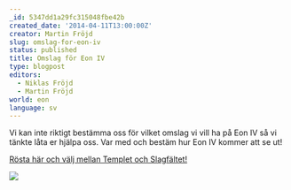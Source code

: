 ```yaml
---
_id: 5347dd1a29fc315048fbe42b
created_date: '2014-04-11T13:00:00Z'
creator: Martin Fröjd
slug: omslag-for-eon-iv
status: published
title: Omslag för Eon IV
type: blogpost
editors:
  - Niklas Fröjd
  - Martin Fröjd
world: eon
language: sv
---
```

Vi kan inte riktigt bestämma oss för vilket omslag vi vill ha på Eon IV så vi tänkte låta er hjälpa oss. Var med och bestäm hur Eon IV kommer att se ut!

[Rösta här och välj mellan Templet och Slagfältet!](https://docs.google.com/forms/d/1ODpie7ppEStTbAastgAeQSA5Zd4SWRnnFdwNdirfvG0/viewform)

![](https://fablr.co/asset/image/tvaomslagsdummy2.jpg)
